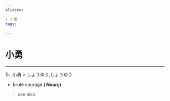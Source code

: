 ```yaml
---
aliases:
    
- 小勇
tags:
    
---
```


# 小勇
---
1).
,小勇 > しょうゆう,しょうゆう

- brute courage
**( Noun;)**
> see also: 
            